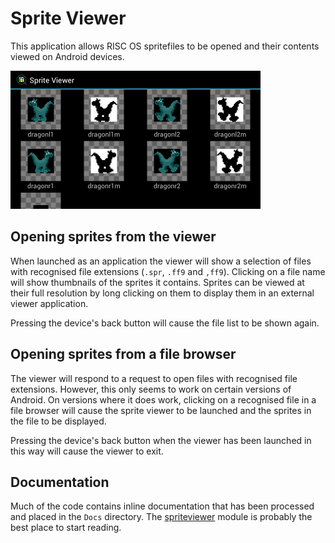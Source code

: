 Sprite Viewer
=============

This application allows RISC OS spritefiles to be opened and their contents
viewed on Android devices.

![A screenshot of the application](Docs/SpriteViewer.png)

Opening sprites from the viewer
-------------------------------

When launched as an application the viewer will show a selection of files with
recognised file extensions (`.spr`, `.ff9` and `,ff9`). Clicking on a file name
will show thumbnails of the sprites it contains. Sprites can be viewed at their
full resolution by long clicking on them to display them in an external viewer
application.

Pressing the device's back button will cause the file list to be shown again.

Opening sprites from a file browser
-----------------------------------

The viewer will respond to a request to open files with recognised file
extensions. However, this only seems to work on certain versions of Android.
On versions where it does work, clicking on a recognised file in a file
browser will cause the sprite viewer to be launched and the sprites in the
file to be displayed.

Pressing the device's back button when the viewer has been launched in this way
will cause the viewer to exit.

Documentation
-------------

Much of the code contains inline documentation that has been processed and
placed in the `Docs` directory. The [spriteviewer](Docs/spriteviewer.html)
module is probably the best place to start reading.
